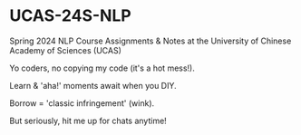 # UCAS-24S-NLP
Spring 2024 NLP Course Assignments &amp; Notes at the University of Chinese Academy of Sciences (UCAS)

Yo coders, no copying my code (it's a hot mess!). 

Learn & 'aha!' moments await when you DIY. 

Borrow = 'classic infringement' (wink). 

But seriously, hit me up for chats anytime!
